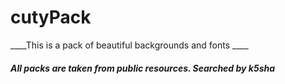 # cutyPack

____This is a pack of beautiful backgrounds and fonts ____

##### All packs are taken from public resources. Searched by k5sha
